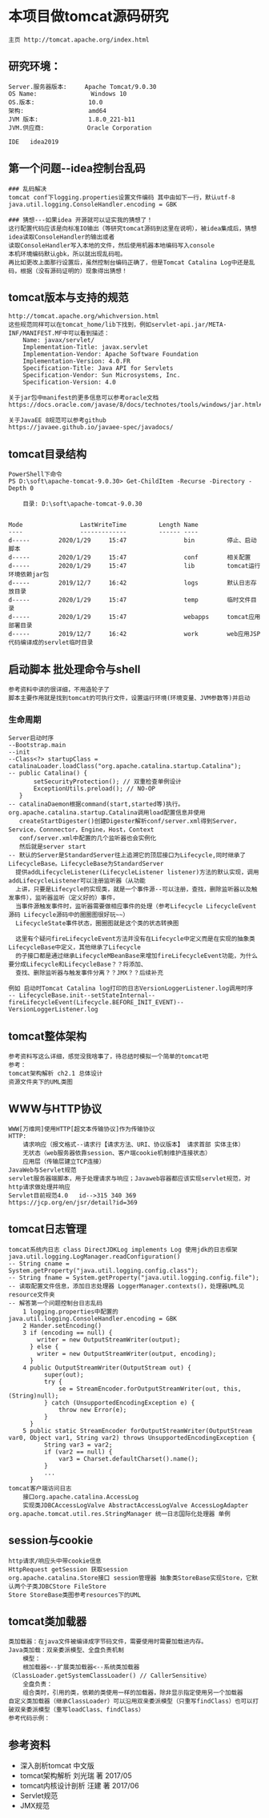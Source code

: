 # 本项目做tomcat源码研究
    主页 http://tomcat.apache.org/index.html
## 研究环境：  

    Server.服务器版本:     Apache Tomcat/9.0.30
    OS Name:               Windows 10
    OS.版本:               10.0
    架构:                  amd64
    JVM 版本:              1.8.0_221-b11
    JVM.供应商:            Oracle Corporation
    
    IDE   idea2019
## 第一个问题--idea控制台乱码
    ### 乱码解决
    tomcat conf下logging.properties设置文件编码 其中由如下一行，默认utf-8
    java.util.logging.ConsoleHandler.encoding = GBK
    
    ### 猜想---如果idea 开源就可以证实我的猜想了！
    这行配置代码应该是向标准IO输出（等研究tomcat源码到这里在说明），被idea集成后，猜想idea读取ConsoleHandler的输出或者
    读取ConsoleHandler写入本地的文件，然后使用机器本地编码写入console
    本机环境编码默认gbk，所以就出现乱码啦。
    再比如更改上面那行设置后，虽然控制台编码正确了，但是Tomcat Catalina Log中还是乱码，根据（没有源码证明的）现象得出猜想！  

## tomcat版本与支持的规范
    http://tomcat.apache.org/whichversion.html
    这些规范同样可以在tomcat_home/lib下找到，例如servlet-api.jar/META-INF/MANIFEST.MF中可以看到描述：
        Name: javax/servlet/
        Implementation-Title: javax.servlet
        Implementation-Vendor: Apache Software Foundation
        Implementation-Version: 4.0.FR
        Specification-Title: Java API for Servlets
        Specification-Vendor: Sun Microsystems, Inc.
        Specification-Version: 4.0
        
    关于jar包中manifest的更多信息可以参考oracle文档
    https://docs.oracle.com/javase/8/docs/technotes/tools/windows/jar.html#BGBFFFGG
    
    关于JavaEE 8规范可以参考github
    https://javaee.github.io/javaee-spec/javadocs/
## tomcat目录结构

    PowerShell下命令
    PS D:\soft\apache-tomcat-9.0.30> Get-ChildItem -Recurse -Directory -Depth 0
    
        目录: D:\soft\apache-tomcat-9.0.30
    
    
    Mode                LastWriteTime         Length Name
    ----                -------------         ------ ----
    d-----        2020/1/29     15:47                bin         停止、启动脚本
    d-----        2020/1/29     15:47                conf        相关配置
    d-----        2020/1/29     15:47                lib         tomcat运行环境依赖jar包
    d-----        2019/12/7     16:42                logs        默认日志存放目录
    d-----        2020/1/29     15:47                temp        临时文件目录
    d-----        2020/1/29     15:47                webapps     tomcat应用部署目录
    d-----        2019/12/7     16:42                work        web应用JSP代码编译成的servlet临时目录

## 启动脚本 批处理命令与shell
    参考资料中讲的很详细，不用造轮子了
    脚本主要作用就是找到tomcat的可执行文件，设置运行环境(环境变量、JVM参数等)并启动
    
### 生命周期
    Server启动时序
    --Bootstrap.main
    --init
    --Class<?> startupClass = catalinaLoader.loadClass("org.apache.catalina.startup.Catalina");
    -- public Catalina() {
           setSecurityProtection(); // 双重检查单例设计
           ExceptionUtils.preload(); // NO-OP
       }
    -- catalinaDaemon根据command(start,started等)执行。org.apache.catalina.startup.Catalina调用load配置信息并使用
       createStartDigester()创建Digester解析conf/server.xml得到Server，Service，Connnector，Engine，Host，Context
       conf/server.xml中配置的几个监听器也会实例化
       然后就是server start
    -- 默认的Server是StandardServer往上追溯它的顶层接口为Lifecycle,同时继承了LifecycleBase。LifecycleBase为StandardServer
      提供addLifecycleListener(LifecycleListener listener)方法的默认实现，调用addLifecycleListener可以注册监听器（从功能
      上讲，只要是Lifecycle的实现类，就是一个事件源--可以注册，查找，删除监听器以及触发事件），监听器监听（定义好的）事件，
      当事件源触发事件时，监听器需要做相应事件的处理（参考Lifecycle LifecycleEvent源码 Lifecycle源码中的圈圈图很好玩~~）
      LifecycleState事件状态，圈圈图就是这个类的状态转换图  
      
      这里有个疑问fireLifecycleEvent方法并没有在Lifecycle中定义而是在实现的抽象类LifecycleBase中定义，其他继承了Lifecycle
      的子接口都是通过继承LifecycleMBeanBase来增加fireLifecycleEvent功能，为什么要分成Lifecycle和LifecycleBase？？将添加、
      查找、删除监听器与触发事件分离？？JMX？？后续补充
     
    例如 启动时Tomcat Catalina log打印的日志VersionLoggerListener.log调用时序
    -- LifecycleBase.init--setStateInternal--fireLifecycleEvent(Lifecycle.BEFORE_INIT_EVENT)--VersionLoggerListener.log 

## tomcat整体架构
    参考资料写这么详细，感觉没我啥事了，待总结时模拟一个简单的tomcat吧
    参考：
    tomcat架构解析 ch2.1 总体设计
    资源文件夹下的UML类图

## WWW与HTTP协议
    WWW[万维网]使用HTTP[超文本传输协议]作为传输协议
    HTTP:
        请求响应（报文格式--请求行【请求方法、URI、协议版本】 请求首部 实体主体）
        无状态（web服务器依靠session、客户端cookie机制维护连接状态）
        应用层（传输层建立TCP连接）
    JavaWeb与Servlet规范
    servlet服务器端脚本，用于处理请求与响应；Javaweb容器都应该实现servlet规范，对http请求做处理并响应
    Servlet目前规范4.0   id-->315 340 369
    https://jcp.org/en/jsr/detail?id=369
## tomcat日志管理
    tomcat系统内日志 class DirectJDKLog implements Log 使用jdk的日志框架
    java.util.logging.LogManager.readConfiguration()
    -- String cname = System.getProperty("java.util.logging.config.class");
    -- String fname = System.getProperty("java.util.logging.config.file");
    -- 读取配置文件信息，添加日志处理器 LoggerManager.contexts()，处理器UML见resource文件夹
    -- 解答第一个问题控制台日志乱码
        1 logging.properties中配置的java.util.logging.ConsoleHandler.encoding = GBK
        2 Hander.setEncoding()
        3 if (encoding == null) {
            writer = new OutputStreamWriter(output);
          } else {
            writer = new OutputStreamWriter(output, encoding);
          }
        4 public OutputStreamWriter(OutputStream out) {
              super(out);
              try {
                  se = StreamEncoder.forOutputStreamWriter(out, this, (String)null);
              } catch (UnsupportedEncodingException e) {
                  throw new Error(e);
              }
          }
        5 public static StreamEncoder forOutputStreamWriter(OutputStream var0, Object var1, String var2) throws UnsupportedEncodingException {
              String var3 = var2;
              if (var2 == null) {
                  var3 = Charset.defaultCharset().name();
              }
              ...
          }
    tomcat客户端访问日志 
        接口org.apache.catalina.AccessLog 
        实现类JDBCAccessLogValve AbstractAccessLogValve AccessLogAdapter
    org.apache.tomcat.util.res.StringManager 统一日志国际化处理器 单例
## session与cookie
    http请求/响应头中带cookie信息
    HttpRequest getSession 获取session
    org.apache.catalina.Store接口 session管理器 抽象类StoreBase实现Store，它默认两个子类JDBCStore FileStore
    Store StoreBase类图参考resources下的UML
## tomcat类加载器
    类加载器：在java文件被编译成字节码文件，需要使用时需要加载进内存。
    Java类加载：双亲委派模型、全盘负责机制
        模型：
        根加载器<--扩展类加载器<--系统类加载器（ClassLoader.getSystemClassLoader() // CallerSensitive）
        全盘负责：
        组合类时，引用的类，依赖的类使用一样的加载器，除非显示指定使用另一个加载器
    自定义类加载器（继承ClassLoader）可以沿用双亲委派模型（只重写findClass）也可以打破双亲委派模型（重写loadClass、findClass）
    参考代码示例：
    

## 参考资料
* 深入剖析tomcat 中文版
* tomcat架构解析 刘光瑞 著 2017/05 
* tomcat内核设计剖析 汪建 著 2017/06
* Servlet规范
* JMX规范

